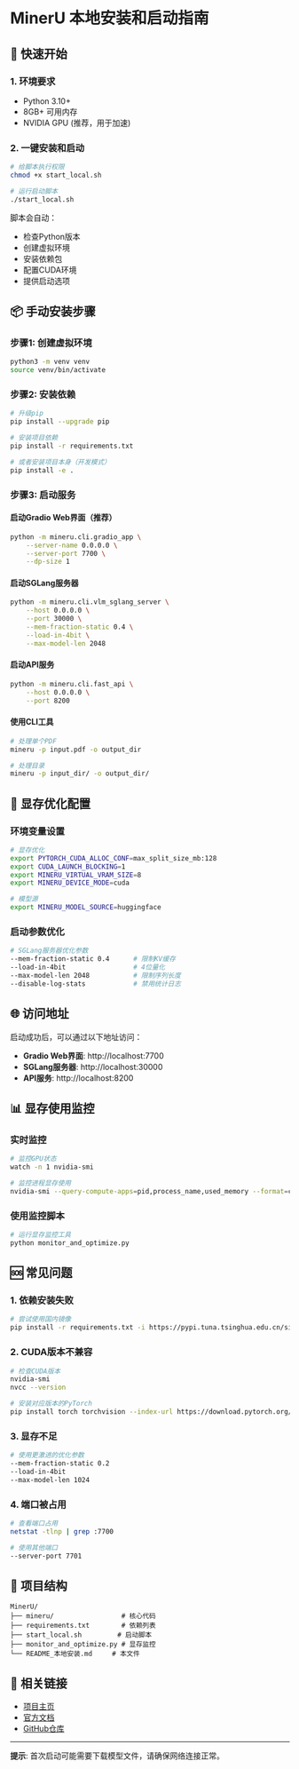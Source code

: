 # MinerU 本地安装和启动指南

## 🚀 快速开始

### 1. 环境要求
- Python 3.10+
- 8GB+ 可用内存
- NVIDIA GPU (推荐，用于加速)

### 2. 一键安装和启动
```bash
# 给脚本执行权限
chmod +x start_local.sh

# 运行启动脚本
./start_local.sh
```

脚本会自动：
- 检查Python版本
- 创建虚拟环境
- 安装依赖包
- 配置CUDA环境
- 提供启动选项

## 📦 手动安装步骤

### 步骤1: 创建虚拟环境
```bash
python3 -m venv venv
source venv/bin/activate
```

### 步骤2: 安装依赖
```bash
# 升级pip
pip install --upgrade pip

# 安装项目依赖
pip install -r requirements.txt

# 或者安装项目本身（开发模式）
pip install -e .
```

### 步骤3: 启动服务

#### 启动Gradio Web界面（推荐）
```bash
python -m mineru.cli.gradio_app \
    --server-name 0.0.0.0 \
    --server-port 7700 \
    --dp-size 1
```

#### 启动SGLang服务器
```bash
python -m mineru.cli.vlm_sglang_server \
    --host 0.0.0.0 \
    --port 30000 \
    --mem-fraction-static 0.4 \
    --load-in-4bit \
    --max-model-len 2048
```

#### 启动API服务
```bash
python -m mineru.cli.fast_api \
    --host 0.0.0.0 \
    --port 8200
```

#### 使用CLI工具
```bash
# 处理单个PDF
mineru -p input.pdf -o output_dir

# 处理目录
mineru -p input_dir/ -o output_dir/
```

## 🔧 显存优化配置

### 环境变量设置
```bash
# 显存优化
export PYTORCH_CUDA_ALLOC_CONF=max_split_size_mb:128
export CUDA_LAUNCH_BLOCKING=1
export MINERU_VIRTUAL_VRAM_SIZE=8
export MINERU_DEVICE_MODE=cuda

# 模型源
export MINERU_MODEL_SOURCE=huggingface
```

### 启动参数优化
```bash
# SGLang服务器优化参数
--mem-fraction-static 0.4      # 限制KV缓存
--load-in-4bit                 # 4位量化
--max-model-len 2048           # 限制序列长度
--disable-log-stats            # 禁用统计日志
```

## 🌐 访问地址

启动成功后，可以通过以下地址访问：

- **Gradio Web界面**: http://localhost:7700
- **SGLang服务器**: http://localhost:30000
- **API服务**: http://localhost:8200

## 📊 显存使用监控

### 实时监控
```bash
# 监控GPU状态
watch -n 1 nvidia-smi

# 监控进程显存使用
nvidia-smi --query-compute-apps=pid,process_name,used_memory --format=csv
```

### 使用监控脚本
```bash
# 运行显存监控工具
python monitor_and_optimize.py
```

## 🆘 常见问题

### 1. 依赖安装失败
```bash
# 尝试使用国内镜像
pip install -r requirements.txt -i https://pypi.tuna.tsinghua.edu.cn/simple/
```

### 2. CUDA版本不兼容
```bash
# 检查CUDA版本
nvidia-smi
nvcc --version

# 安装对应版本的PyTorch
pip install torch torchvision --index-url https://download.pytorch.org/whl/cu118
```

### 3. 显存不足
```bash
# 使用更激进的优化参数
--mem-fraction-static 0.2
--load-in-4bit
--max-model-len 1024
```

### 4. 端口被占用
```bash
# 查看端口占用
netstat -tlnp | grep :7700

# 使用其他端口
--server-port 7701
```

## 📁 项目结构

```
MinerU/
├── mineru/                 # 核心代码
├── requirements.txt        # 依赖列表
├── start_local.sh         # 启动脚本
├── monitor_and_optimize.py # 显存监控
└── README_本地安装.md     # 本文件
```

## 🔗 相关链接

- [项目主页](https://mineru.net/)
- [官方文档](https://opendatalab.github.io/MinerU/)
- [GitHub仓库](https://github.com/opendatalab/MinerU)

---

**提示**: 首次启动可能需要下载模型文件，请确保网络连接正常。
